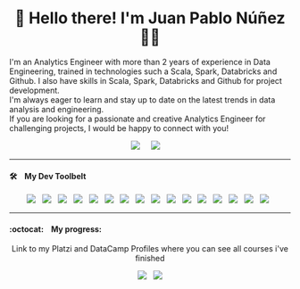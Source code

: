 <h1 align='center'>🖖 Hello there! I'm Juan Pablo Núñez 🧑‍💻</h1>

<p align='center-left'> 
    I'm an Analytics Engineer with more than 2 years of experience in Data Engineering, trained in technologies such a Scala, Spark, Databricks and Github. I also have skills in Scala, Spark, Databricks and Github for project development.
     <br>I'm always eager to learn and stay up to date on the latest trends in data analysis and engineering.
    <br> If you are looking for a passionate and creative Analytics Engineer for challenging projects, I would be happy to connect with you!
</p>

<p align='center'>
    <a href="https://www.linkedin.com/in/juanpanu"><img src="https://img.shields.io/badge/linkedin-%230077B5.svg?&style=for-the-badge&logo=linkedin&logoColor=white" /></a>&nbsp;&nbsp;&nbsp;&nbsp;
    <a href="mailto:juanpa.nb@gmail.com?subject=Hola%20Juan"><img src="https://img.shields.io/badge/gmail-%23D14836.svg?&style=for-the-badge&logo=gmail&logoColor=white" /></a>&nbsp;&nbsp;&nbsp;&nbsp;
</p>

<hr>

<h4> 🛠️ &nbsp;&nbsp;&nbsp;My Dev Toolbelt</h4>
<p align='center'>
    <img src= "https://img.shields.io/badge/Databricks-FF3621?style=for-the-badge&logo=Databricks&logoColor=white" />&nbsp;&nbsp;
    <img src ="https://img.shields.io/badge/Scala-DC322F?style=for-the-badge&logo=scala&logoColor=white"/>&nbsp;&nbsp;
    <img src = "https://img.shields.io/badge/IntelliJ_IDEA-000000.svg?style=for-the-badge&logo=intellij-idea&logoColor=white"/>&nbsp;&nbsp;
    <img src = "https://img.shields.io/badge/VSCode-0078D4?style=for-the-badge&logo=visual%20studio%20code&logoColor=white"/>&nbsp;&nbsp;
    <img src="https://img.shields.io/badge/git%20-%23F05133.svg?&style=for-the-badge&logo=git&logoColor=white" />&nbsp;&nbsp;
    <img src="https://img.shields.io/badge/github%20-%23000.svg?&style=for-the-badge&logo=github&logoColor=white" />&nbsp;&nbsp;
    <img src="https://img.shields.io/badge/docker%20-%232496ED.svg?&style=for-the-badge&logo=docker&logoColor=white" />&nbsp;&nbsp;
    <img src="https://img.shields.io/badge/Python-FFD43B?style=for-the-badge&logo=python&logoColor=blue"/>&nbsp;&nbsp;
    <img src="https://img.shields.io/badge/Jupyter-orange?style=for-the-badge&logo=Jupyter&logoColor=white" />&nbsp;&nbsp;
    <img src="https://img.shields.io/badge/pandas%20-%23150458.svg?&style=for-the-badge&logo=pandas&logoColor=white" />&nbsp;&nbsp;
    <img src="https://img.shields.io/badge/Numpy-777BB4?style=for-the-badge&logo=numpy&logoColor=white" />&nbsp;&nbsp;
    <img src="https://img.shields.io/badge/mysql%20-%23016B93.svg?&style=for-the-badge&logo=mysql&logoColor=white" />&nbsp;&nbsp;
    <img src="https://img.shields.io/badge/linux%20-%23000.svg?&style=for-the-badge&logo=linux&logoColor=white" />&nbsp;&nbsp;
    <img src="https://img.shields.io/badge/mac%20os-000000?style=for-the-badge&logo=apple&logoColor=white" />&nbsp;&nbsp;
    <img src="https://img.shields.io/badge/windows%20terminal-4D4D4D?style=for-the-badge&logo=windows%20terminal&logoColor=white" />&nbsp;&nbsp;
    <img src="https://img.shields.io/badge/Jira-0052CC?style=for-the-badge&logo=Jira&logoColor=white" />&nbsp;&nbsp;
</p>

<hr>

<h4> :octocat: &nbsp;&nbsp;&nbsp;My progress: </h4>

<p align="Center"> Link to my Platzi and DataCamp Profiles where you can see all courses i've finished</p>
<p align="Center">
    <a href="https://platzi.com/@juanpanu/">
    <img src="https://img.shields.io/badge/-Platzi-223452?style=for-the-badge&labelColor=223452&logo=Platzi&logoColor=97CA3E" /></a>&nbsp;&nbsp;
    <a href="https://www.datacamp.com/profile/juanpanb">
    <img src="https://img.shields.io/badge/-Datacamp-09192C?style=for-the-badge&labelColor=09192C&logo=Datacamp&logoColor=03EE62" /></a>
</p>
 
<!--<hr>
<h4>👨‍💻&nbsp;&nbsp;&nbsp;My Portfolio</h4>


<p align="Center">This is the place where you can see all the projects I've worked on.</p>
<p align="Center">   
    <a href="https://juanpanu.github.io/">
    <img src="https://img.shields.io/badge/-Portfolio%20Here-FFFFFF?&logo=GitHub&logoColor=black&style=for-the-badge"/></a>

</p>


<hr>


 <h4>&nbsp;&nbsp;&nbsp Github Stats  </h4>

<br >

<p>
    <a href="https://github.com/Juanpanu/"><img src="https://api.visitorbadge.io/api/visitors?path=https%3A%2F%2Fgithub.com%2Fjuanpanu%2FJuanpanu&countColor=%23263759" /></a> &nbsp;&nbsp
  <a href="https://github.com/Juanpanu/"><img src="https://img.shields.io/github/followers/juanpanu?color=5C005C&logo=Github&logoColor=FFFFFF&style=for-the-badge&labelColor=5C005C"/></a
</p>
-->
